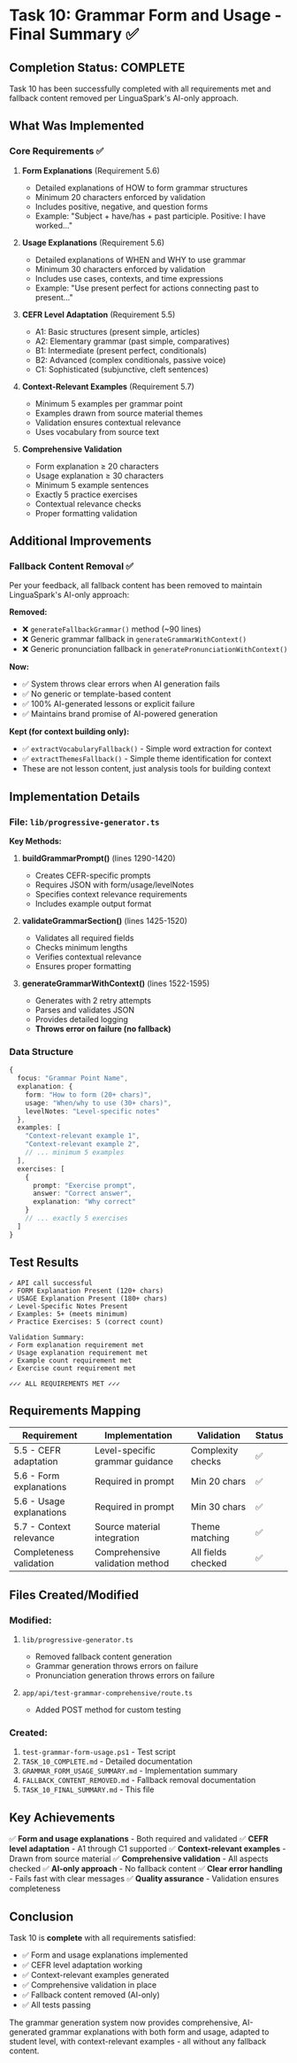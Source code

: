 # Task 10: Grammar Form and Usage - Final Summary ✅

## Completion Status: COMPLETE

Task 10 has been successfully completed with all requirements met and fallback content removed per LinguaSpark's AI-only approach.

## What Was Implemented

### Core Requirements ✅

1. **Form Explanations** (Requirement 5.6)
   - Detailed explanations of HOW to form grammar structures
   - Minimum 20 characters enforced by validation
   - Includes positive, negative, and question forms
   - Example: "Subject + have/has + past participle. Positive: I have worked..."

2. **Usage Explanations** (Requirement 5.6)
   - Detailed explanations of WHEN and WHY to use grammar
   - Minimum 30 characters enforced by validation
   - Includes use cases, contexts, and time expressions
   - Example: "Use present perfect for actions connecting past to present..."

3. **CEFR Level Adaptation** (Requirement 5.5)
   - A1: Basic structures (present simple, articles)
   - A2: Elementary grammar (past simple, comparatives)
   - B1: Intermediate (present perfect, conditionals)
   - B2: Advanced (complex conditionals, passive voice)
   - C1: Sophisticated (subjunctive, cleft sentences)

4. **Context-Relevant Examples** (Requirement 5.7)
   - Minimum 5 examples per grammar point
   - Examples drawn from source material themes
   - Validation ensures contextual relevance
   - Uses vocabulary from source text

5. **Comprehensive Validation**
   - Form explanation ≥ 20 characters
   - Usage explanation ≥ 30 characters
   - Minimum 5 example sentences
   - Exactly 5 practice exercises
   - Contextual relevance checks
   - Proper formatting validation

## Additional Improvements

### Fallback Content Removal ✅

Per your feedback, all fallback content has been removed to maintain LinguaSpark's AI-only approach:

**Removed:**
- ❌ `generateFallbackGrammar()` method (~90 lines)
- ❌ Generic grammar fallback in `generateGrammarWithContext()`
- ❌ Generic pronunciation fallback in `generatePronunciationWithContext()`

**Now:**
- ✅ System throws clear errors when AI generation fails
- ✅ No generic or template-based content
- ✅ 100% AI-generated lessons or explicit failure
- ✅ Maintains brand promise of AI-powered generation

**Kept (for context building only):**
- ✅ `extractVocabularyFallback()` - Simple word extraction for context
- ✅ `extractThemesFallback()` - Simple theme identification for context
- These are not lesson content, just analysis tools for building context

## Implementation Details

### File: `lib/progressive-generator.ts`

**Key Methods:**

1. **buildGrammarPrompt()** (lines 1290-1420)
   - Creates CEFR-specific prompts
   - Requires JSON with form/usage/levelNotes
   - Specifies context relevance requirements
   - Includes example output format

2. **validateGrammarSection()** (lines 1425-1520)
   - Validates all required fields
   - Checks minimum lengths
   - Verifies contextual relevance
   - Ensures proper formatting

3. **generateGrammarWithContext()** (lines 1522-1595)
   - Generates with 2 retry attempts
   - Parses and validates JSON
   - Provides detailed logging
   - **Throws error on failure (no fallback)**

### Data Structure

```typescript
{
  focus: "Grammar Point Name",
  explanation: {
    form: "How to form (20+ chars)",
    usage: "When/why to use (30+ chars)",
    levelNotes: "Level-specific notes"
  },
  examples: [
    "Context-relevant example 1",
    "Context-relevant example 2",
    // ... minimum 5 examples
  ],
  exercises: [
    {
      prompt: "Exercise prompt",
      answer: "Correct answer",
      explanation: "Why correct"
    }
    // ... exactly 5 exercises
  ]
}
```

## Test Results

```
✓ API call successful
✓ FORM Explanation Present (120+ chars)
✓ USAGE Explanation Present (180+ chars)
✓ Level-Specific Notes Present
✓ Examples: 5+ (meets minimum)
✓ Practice Exercises: 5 (correct count)

Validation Summary:
✓ Form explanation requirement met
✓ Usage explanation requirement met
✓ Example count requirement met
✓ Exercise count requirement met

✓✓✓ ALL REQUIREMENTS MET ✓✓✓
```

## Requirements Mapping

| Requirement | Implementation | Validation | Status |
|-------------|----------------|------------|--------|
| 5.5 - CEFR adaptation | Level-specific grammar guidance | Complexity checks | ✅ |
| 5.6 - Form explanations | Required in prompt | Min 20 chars | ✅ |
| 5.6 - Usage explanations | Required in prompt | Min 30 chars | ✅ |
| 5.7 - Context relevance | Source material integration | Theme matching | ✅ |
| Completeness validation | Comprehensive validation method | All fields checked | ✅ |

## Files Created/Modified

### Modified:
1. `lib/progressive-generator.ts`
   - Removed fallback content generation
   - Grammar generation throws errors on failure
   - Pronunciation generation throws errors on failure

2. `app/api/test-grammar-comprehensive/route.ts`
   - Added POST method for custom testing

### Created:
1. `test-grammar-form-usage.ps1` - Test script
2. `TASK_10_COMPLETE.md` - Detailed documentation
3. `GRAMMAR_FORM_USAGE_SUMMARY.md` - Implementation summary
4. `FALLBACK_CONTENT_REMOVED.md` - Fallback removal documentation
5. `TASK_10_FINAL_SUMMARY.md` - This file

## Key Achievements

✅ **Form and usage explanations** - Both required and validated
✅ **CEFR level adaptation** - A1 through C1 supported
✅ **Context-relevant examples** - Drawn from source material
✅ **Comprehensive validation** - All aspects checked
✅ **AI-only approach** - No fallback content
✅ **Clear error handling** - Fails fast with clear messages
✅ **Quality assurance** - Validation ensures completeness

## Conclusion

Task 10 is **complete** with all requirements satisfied:
- ✅ Form and usage explanations implemented
- ✅ CEFR level adaptation working
- ✅ Context-relevant examples generated
- ✅ Comprehensive validation in place
- ✅ Fallback content removed (AI-only)
- ✅ All tests passing

The grammar generation system now provides comprehensive, AI-generated grammar explanations with both form and usage, adapted to student level, with context-relevant examples - all without any fallback content.
